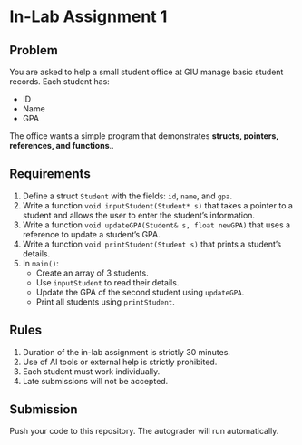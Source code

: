 # In-Lab Assignment 1

## Problem
You are asked to help a small student office at GIU manage basic student records. Each student has:
- ID  
- Name  
- GPA  

The office wants a simple program that demonstrates **structs, pointers, references, and functions**..

## Requirements
1. Define a struct `Student` with the fields: `id`, `name`, and `gpa`.
2. Write a function `void inputStudent(Student* s)` that takes a pointer to a student and allows the user to enter the student’s information.
3. Write a function `void updateGPA(Student& s, float newGPA)` that uses a reference to update a student’s GPA.
4. Write a function `void printStudent(Student s)` that prints a student’s details.
5. In `main()`:
   - Create an array of 3 students.
   - Use `inputStudent` to read their details.
   - Update the GPA of the second student using `updateGPA`.
   - Print all students using `printStudent`.

## Rules
1. Duration of the in-lab assignment is strictly 30 minutes.  
2. Use of AI tools or external help is strictly prohibited.  
3. Each student must work individually.  
4. Late submissions will not be accepted.  

## Submission
Push your code to this repository. The autograder will run automatically.
